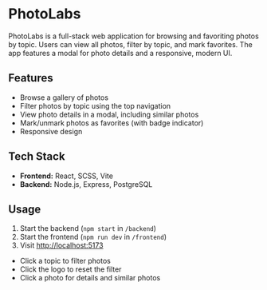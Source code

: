 # PhotoLabs

PhotoLabs is a full-stack web application for browsing and favoriting photos by topic. Users can view all photos, filter by topic, and mark favorites. The app features a modal for photo details and a responsive, modern UI.

## Features

- Browse a gallery of photos
- Filter photos by topic using the top navigation
- View photo details in a modal, including similar photos
- Mark/unmark photos as favorites (with badge indicator)
- Responsive design

## Tech Stack

- **Frontend:** React, SCSS, Vite
- **Backend:** Node.js, Express, PostgreSQL

## Usage

1. Start the backend (`npm start` in `/backend`)
2. Start the frontend (`npm run dev` in `/frontend`)
3. Visit [http://localhost:5173](http://localhost:5173)

- Click a topic to filter photos
- Click the logo to reset the filter
- Click a photo for details and similar photos
